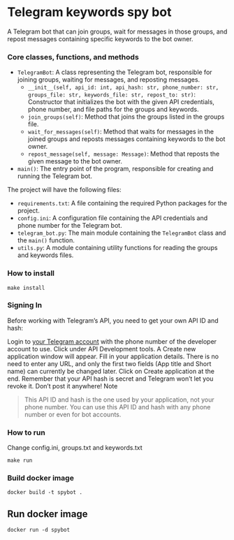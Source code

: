 # Telegram keywords spy bot

A Telegram bot that can join groups, wait for messages in those groups, and repost messages containing specific keywords to the bot owner.

### Core classes, functions, and methods
- `TelegramBot`: A class representing the Telegram bot, responsible for joining groups, waiting for messages, and reposting messages.
  - `__init__(self, api_id: int, api_hash: str, phone_number: str, groups_file: str, keywords_file: str, repost_to: str)`: Constructor that initializes the bot with the given API credentials, phone number, and file paths for the groups and keywords.
  - `join_groups(self)`: Method that joins the groups listed in the groups file.
  - `wait_for_messages(self)`: Method that waits for messages in the joined groups and reposts messages containing keywords to the bot owner.
  - `repost_message(self, message: Message)`: Method that reposts the given message to the bot owner.
- `main()`: The entry point of the program, responsible for creating and running the Telegram bot.

The project will have the following files:
- `requirements.txt`: A file containing the required Python packages for the project.
- `config.ini`: A configuration file containing the API credentials and phone number for the Telegram bot.
- `telegram_bot.py`: The main module containing the `TelegramBot` class and the `main()` function.
- `utils.py`: A module containing utility functions for reading the groups and keywords files.

### How to install
```
make install
```

### Signing In
Before working with Telegram’s API, you need to get your own API ID and hash:

Login to [your Telegram account](https://my.telegram.org) with the phone number of the developer account to use.
Click under API Development tools.
A Create new application window will appear. Fill in your application details. There is no need to enter any URL, and only the first two fields (App title and Short name) can currently be changed later.
Click on Create application at the end. Remember that your API hash is secret and Telegram won’t let you revoke it. Don’t post it anywhere!
Note

> This API ID and hash is the one used by your application, not your phone number. You can use this API ID and hash with any phone number or even for bot accounts.

### How to run
Change config.ini, groups.txt and keywords.txt
```
make run
```

### Build docker image
```
docker build -t spybot .
```

## Run docker image
```
docker run -d spybot
```